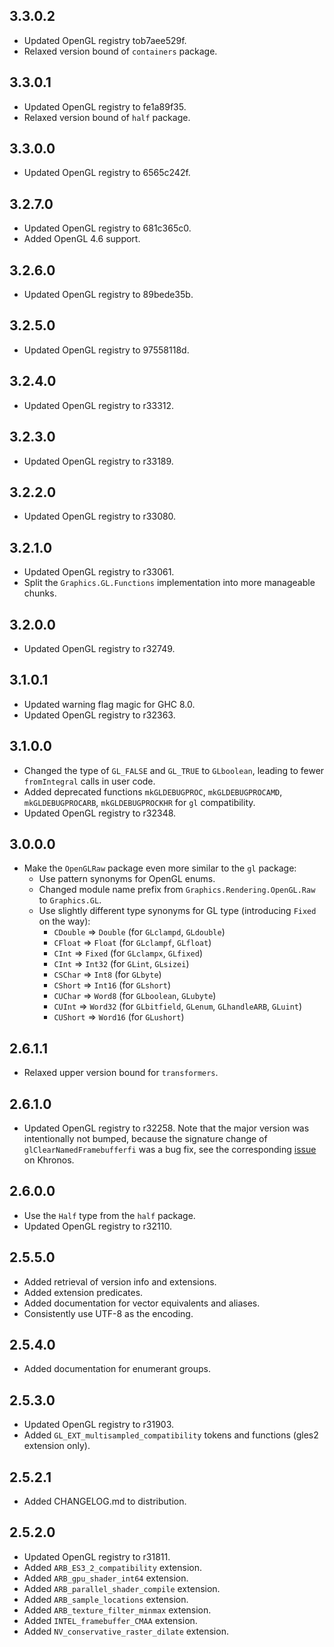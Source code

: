 3.3.0.2
-------
* Updated OpenGL registry tob7aee529f.
* Relaxed version bound of `containers` package.

3.3.0.1
-------
* Updated OpenGL registry to fe1a89f35.
* Relaxed version bound of `half` package.

3.3.0.0
-------
* Updated OpenGL registry to 6565c242f.

3.2.7.0
-------
* Updated OpenGL registry to 681c365c0.
* Added OpenGL 4.6 support.

3.2.6.0
-------
* Updated OpenGL registry to 89bede35b.

3.2.5.0
-------
* Updated OpenGL registry to 97558118d.

3.2.4.0
-------
* Updated OpenGL registry to r33312.

3.2.3.0
-------
* Updated OpenGL registry to r33189.

3.2.2.0
-------
* Updated OpenGL registry to r33080.

3.2.1.0
-------
* Updated OpenGL registry to r33061.
* Split the `Graphics.GL.Functions` implementation into more manageable chunks.

3.2.0.0
-------
* Updated OpenGL registry to r32749.

3.1.0.1
-------
* Updated warning flag magic for GHC 8.0.
* Updated OpenGL registry to r32363.

3.1.0.0
-------
* Changed the type of `GL_FALSE` and `GL_TRUE` to `GLboolean`, leading to fewer
  `fromIntegral` calls in user code.
* Added deprecated functions `mkGLDEBUGPROC`, `mkGLDEBUGPROCAMD`,
  `mkGLDEBUGPROCARB`, `mkGLDEBUGPROCKHR` for `gl` compatibility.
* Updated OpenGL registry to r32348.

3.0.0.0
-------
* Make the `OpenGLRaw` package even more similar to the `gl` package:
  * Use pattern synonyms for OpenGL enums.
  * Changed module name prefix from `Graphics.Rendering.OpenGL.Raw` to `Graphics.GL`.
  * Use slightly different type synonyms for GL type (introducing `Fixed` on the way):
    * `CDouble` => `Double` (for `GLclampd`, `GLdouble`)
    * `CFloat`  => `Float`  (for `GLclampf`, `GLfloat`)
    * `CInt`    => `Fixed`  (for `GLclampx`, `GLfixed`)
    * `CInt`    => `Int32`  (for `GLint`, `GLsizei`)
    * `CSChar`  => `Int8`   (for `GLbyte`)
    * `CShort`  => `Int16`  (for `GLshort`)
    * `CUChar`  => `Word8`  (for `GLboolean`, `GLubyte`)
    * `CUInt`   => `Word32` (for `GLbitfield`, `GLenum`, `GLhandleARB`, `GLuint`)
    * `CUShort` => `Word16` (for `GLushort`)

2.6.1.1
-------
* Relaxed upper version bound for `transformers`.

2.6.1.0
-------
* Updated OpenGL registry to r32258. Note that the major version was
  intentionally not bumped, because the signature change of
  `glClearNamedFramebufferfi` was a bug fix, see the corresponding
  [issue](https://www.khronos.org/bugzilla/show_bug.cgi?id=1394) on Khronos.

2.6.0.0
-------
* Use the `Half` type from the `half` package.
* Updated OpenGL registry to r32110.

2.5.5.0
-------
* Added retrieval of version info and extensions.
* Added extension predicates.
* Added documentation for vector equivalents and aliases.
* Consistently use UTF-8 as the encoding.

2.5.4.0
-------
* Added documentation for enumerant groups.

2.5.3.0
-------
* Updated OpenGL registry to r31903.
* Added `GL_EXT_multisampled_compatibility` tokens and functions (gles2 extension only).

2.5.2.1
-------
* Added CHANGELOG.md to distribution.

2.5.2.0
-------
* Updated OpenGL registry to r31811.
* Added `ARB_ES3_2_compatibility` extension.
* Added `ARB_gpu_shader_int64` extension.
* Added `ARB_parallel_shader_compile` extension.
* Added `ARB_sample_locations` extension.
* Added `ARB_texture_filter_minmax` extension.
* Added `INTEL_framebuffer_CMAA` extension.
* Added `NV_conservative_raster_dilate` extension.
